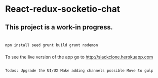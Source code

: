 # React-redux-socketio-chat

## This project is a work-in progress.  

#
`npm install
seed
grunt build
grunt nodemon
`


###
To see the live version of the app go to http://slackclone.herokuapp.com


##
`Todos:
Upgrade the UI/UX
Make adding channels possible
Move to gulp
`
